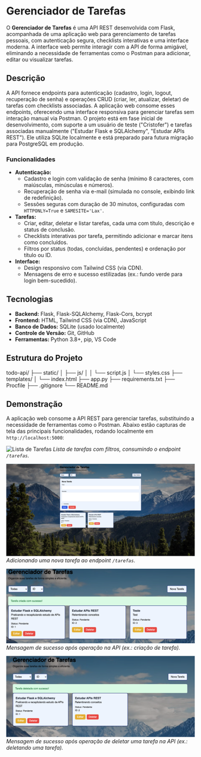 # Gerenciador de Tarefas

O **Gerenciador de Tarefas** é uma API REST desenvolvida com Flask, acompanhada de uma aplicação web para gerenciamento de tarefas pessoais, com autenticação segura, checklists interativas e uma interface moderna. A interface web permite interagir com a API de forma amigável, eliminando a necessidade de ferramentas como o Postman para adicionar, editar ou visualizar tarefas.

## Descrição

A API fornece endpoints para autenticação (cadastro, login, logout, recuperação de senha) e operações CRUD (criar, ler, atualizar, deletar) de tarefas com checklists associadas. A aplicação web consome esses endpoints, oferecendo uma interface responsiva para gerenciar tarefas sem interação manual via Postman. O projeto está em fase inicial de desenvolvimento, com suporte a um usuário de teste ("Cristofer") e tarefas associadas manualmente ("Estudar Flask e SQLAlchemy", "Estudar APIs REST"). Ele utiliza SQLite localmente e está preparado para futura migração para PostgreSQL em produção.

### Funcionalidades
- **Autenticação:**
  - Cadastro e login com validação de senha (mínimo 8 caracteres, com maiúsculas, minúsculas e números).
  - Recuperação de senha via e-mail (simulada no console, exibindo link de redefinição).
  - Sessões seguras com duração de 30 minutos, configuradas com `HTTPONLY=True` e `SAMESITE='Lax'`.
- **Tarefas:**
  - Criar, editar, deletar e listar tarefas, cada uma com título, descrição e status de conclusão.
  - Checklists interativas por tarefa, permitindo adicionar e marcar itens como concluídos.
  - Filtros por status (todas, concluídas, pendentes) e ordenação por título ou ID.
- **Interface:**
  - Design responsivo com Tailwind CSS (via CDN).
  - Mensagens de erro e sucesso estilizadas (ex.: fundo verde para login bem-sucedido).

## Tecnologias
- **Backend:** Flask, Flask-SQLAlchemy, Flask-Cors, bcrypt
- **Frontend:** HTML, Tailwind CSS (via CDN), JavaScript
- **Banco de Dados:** SQLite (usado localmente)
- **Controle de Versão:** Git, GitHub
- **Ferramentas:** Python 3.8+, pip, VS Code

## Estrutura do Projeto
todo-api/
├── static/
│   ├── js/
│   │   └── script.js
│   └── styles.css
├── templates/
│   └── index.html
├── app.py
├── requirements.txt
├── Procfile
├── .gitignore
└── README.md

## Demonstração

A aplicação web consome a API REST para gerenciar tarefas, substituindo a necessidade de ferramentas como o Postman. Abaixo estão capturas de tela das principais funcionalidades, rodando localmente em `http://localhost:5000`:

![Lista de Tarefas](screenshots/tarefas.png)
*Lista de tarefas com filtros, consumindo o endpoint `/tarefas`.*

![Lista de Tarefas](screenshots/novatarefa.png)
*Adicionando uma nova tarefa ao endpoint `/tarefas`.*

![Mensagem de Sucesso](screenshots/sucesso.png)
*Mensagem de sucesso após operação na API (ex.: criação de tarefa).*

![Mensagem de delete](screenshots/delete.png)
*Mensagem de sucesso após operação de deletar uma tarefa na API (ex.: deletando uma tarefa).*
